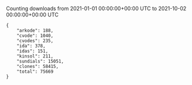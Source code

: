 
Counting downloads from 2021-01-01 00:00:00+00:00 UTC to 2021-10-02 00:00:00+00:00 UTC

```
{
    "arkode": 188,
    "cvode": 1040,
    "cvodes": 235,
    "ida": 378,
    "idas": 151,
    "kinsol": 211,
    "sundials": 15051,
    "clones": 58415,
    "total": 75669
}
```
